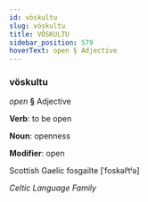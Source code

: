 ```yaml
---
id: vöskultu
slug: vöskultu
title: VÖSKULTU
sidebar_position: 579
hoverText: open § Adjective
---
```


### vöskultu

*open* **§** Adjective

**Verb**: to be open

**Noun**: openness

**Modifier**: open

Scottish Gaelic fosgailte [ˈfoskəlʲtʲə]

*Celtic Language Family*